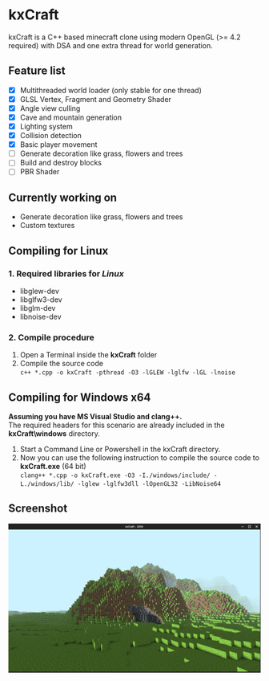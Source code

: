 # kxCraft

kxCraft is a C++ based minecraft clone using modern OpenGL (>= 4.2 required) with DSA and one extra thread for world generation.

## Feature list
- [x] Multithreaded world loader (only stable for one thread)
- [x] GLSL Vertex, Fragment and Geometry Shader
- [x] Angle view culling
- [x] Cave and mountain generation
- [x] Lighting system
- [x] Collision detection
- [x] Basic player movement
- [ ] Generate decoration like grass, flowers and trees
- [ ] Build and destroy blocks
- [ ] PBR Shader

## Currently working on
 - Generate decoration like grass, flowers and trees
 - Custom textures



## Compiling for Linux

### 1. Required libraries for *Linux*
   - libglew-dev
   - libglfw3-dev
   - libglm-dev
   - libnoise-dev
   
### 2. Compile procedure
 1. Open a Terminal inside the **kxCraft** folder 
 2. Compile the source code <br>
`c++ *.cpp -o kxCraft -pthread -O3 -lGLEW -lglfw -lGL -lnoise`

## Compiling for Windows x64
**Assuming you have MS Visual Studio and clang++.**
<br>The required headers for this scenario are already included in the **kxCraft\windows** directory.
 1. Start a Command Line or Powershell in the kxCraft directory.
 2. Now you can use the following instruction to compile the source code to **kxCraft.exe** (64 bit) <br>
`clang++ *.cpp -o kxCraft.exe -O3 -I./windows/include/ -L./windows/lib/ -lglew -lglfw3dll -lOpenGL32 -LibNoise64`

## Screenshot
![kxCraft Hello](https://github.com/kexxalex/kxCraft/blob/master/kxCraft-Hello.png)

